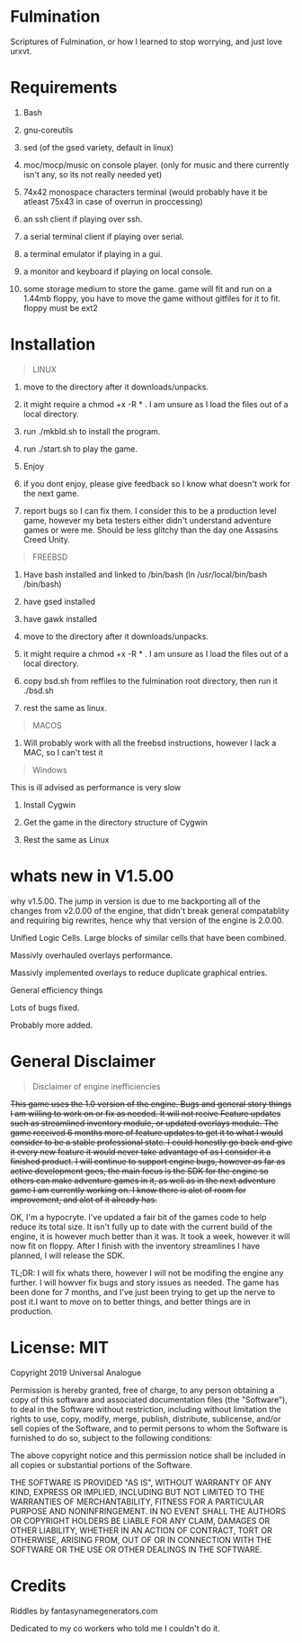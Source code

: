 # Fulmination
Scriptures of Fulmination, or how I learned to stop worrying, and just love urxvt.

# Requirements
1) Bash
2) gnu-coreutils
3) sed (of the gsed variety, default in linux)
4) moc/mocp/music on console player. (only for music and there currently
   isn't any, so its not really needed yet)
5) 74x42 monospace characters terminal (would probably have it be atleast 75x43 in case of
   overrun in proccessing)
6) an ssh client if playing over ssh.

7) a serial terminal client if playing over serial.

8) a terminal emulator if playing in a gui.

9) a monitor and keyboard if playing on local console.

10) some storage medium to store the game.  game will fit and run on a 1.44mb floppy,
you have to move the game without gitfiles for it to fit. floppy must be ext2


# Installation
>LINUX
1) move to the directory after it downloads/unpacks.

2) it might require a chmod +x -R * . I am unsure as I load the files out of a local directory.
 
3) run ./mkbld.sh to install the program.

4) run ./start.sh to play the game.

5) Enjoy

6) if you dont enjoy, please give feedback so I know what doesn't work for the next game.

7) report bugs so I can fix them.  I consider this to be a production level game, however
   my beta testers either didn't understand adventure games or were me.  Should be less
   glitchy than the day one Assasins Creed Unity.

>FREEBSD
1) Have bash installed and linked to /bin/bash (ln /usr/local/bin/bash /bin/bash)

2) have gsed installed

3) have gawk installed

4) move to the directory after it downloads/unpacks.

5) it might require a chmod +x -R * . I am unsure as I load the files out of a local directory.

6) copy bsd.sh from reffiles to the fulmination root directory, then run it ./bsd.sh

7) rest the same as linux.

>MACOS

1) Will probably work with all the freebsd instructions, however I lack a MAC, so I can't test it 

>Windows

This is ill advised as performance is very slow

1) Install Cygwin

2) Get the game in the directory structure of Cygwin

3) Rest the same as Linux

# whats new in V1.5.00

why v1.5.00.  The jump in version is due to me backporting all of the
changes from v2.0.00 of the engine, that didn't break general compatablity
and requiring big rewrites, hence why that version of the engine is 2.0.00.

Unified Logic Cells.  Large blocks of similar cells that have been combined.

Massivly overhauled overlays performance.

Massivly implemented overlays to reduce duplicate graphical entries.

General efficiency things

Lots of bugs fixed.

Probably more added.

# General Disclaimer
>Disclaimer of engine inefficiencies

<s> This game uses the 1.0 version of the engine.
Bugs and general story things I am willing to work on or fix as needed. 
It will not recive Feature updates such as streamlined inventory module, or updated
overlays module.  The game received 6 months more of feature updates to get it to
what I would consider to be a stable professional state.  I could honestly go back and
give it every new feature it would never take advantage of as I consider it a finished
product.  I will continue to support engine bugs, however as far as active development
goes, the main focus is the SDK for the engine so others can make adventure games in it,
as well as in the next adventure game I am currently working on.  I know there is alot
of room for improvement, and alot of it already has.</s>
 
OK, I'm a hypocryte.   I've updated a fair bit of the games code to help reduce its total
size.  It isn't fully up to date with the current build of the engine, it is however
much better than it was.  It took a week, however it will now fit on floppy.
After I finish with the inventory streamlines I have planned, I will release the SDK.

TL;DR: I will fix whats there, however I will not be modifing the engine any further.
I will howver fix bugs and story issues as needed.  The game has been done
for 7 months, and I've just been trying to get up the nerve to post it.I want to move on
to better things, and better things are in production.

# License: MIT

Copyright 2019 Universal Analogue

Permission is hereby granted, free of charge, to any person obtaining a copy of this software and
associated documentation files (the "Software"), to deal in the Software without restriction,
including without limitation the rights to use, copy, modify, merge, publish, distribute, sublicense,
and/or sell copies of the Software, and to permit persons to whom the Software is furnished to do so,
subject to the following conditions:

The above copyright notice and this permission notice shall be included in all copies or
substantial portions of the Software.

THE SOFTWARE IS PROVIDED "AS IS", WITHOUT WARRANTY OF ANY KIND, EXPRESS OR IMPLIED, INCLUDING BUT NOT
LIMITED TO THE WARRANTIES OF MERCHANTABILITY, FITNESS FOR A PARTICULAR PURPOSE AND NONINFRINGEMENT. IN
NO EVENT SHALL THE AUTHORS OR COPYRIGHT HOLDERS BE LIABLE FOR ANY CLAIM, DAMAGES OR OTHER LIABILITY,
WHETHER IN AN ACTION OF CONTRACT, TORT OR OTHERWISE, ARISING FROM, OUT OF OR IN CONNECTION WITH THE
SOFTWARE OR THE USE OR OTHER DEALINGS IN THE SOFTWARE.

# Credits

Riddles by fantasynamegenerators.com

Dedicated to my co workers who told me I couldn't do it.
